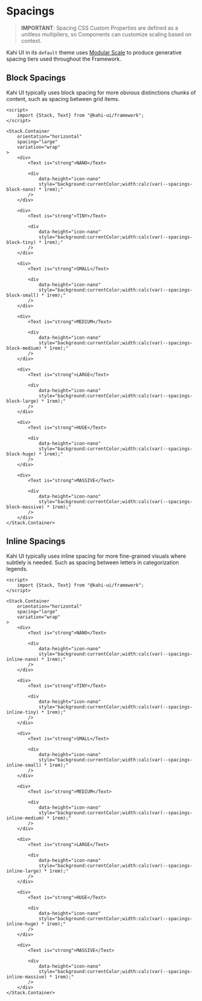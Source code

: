 # Spacings

> **IMPORTANT**: Spacing CSS Custom Properties are defined as a unitless multipliers, so Components can customize scaling based on context.

Kahi UI in its `default` theme uses [Modular Scale](https://www.modularscale.com) to produce generative spacing tiers used throughout the Framework.

## Block Spacings

Kahi UI typically uses block spacing for more obvious distinctions chunks of content, such as spacing between grid items.

```svelte {title="Spacings Block Spacings" mode="repl"}
<script>
    import {Stack, Text} from "@kahi-ui/framework";
</script>

<Stack.Container
    orientation="horizontal"
    spacing="large"
    variation="wrap"
>
    <div>
        <Text is="strong">NANO</Text>

        <div
            data-height="icon-nano"
            style="background:currentColor;width:calc(var(--spacings-block-nano) * 1rem);"
        />
    </div>

    <div>
        <Text is="strong">TINY</Text>

        <div
            data-height="icon-nano"
            style="background:currentColor;width:calc(var(--spacings-block-tiny) * 1rem);"
        />
    </div>

    <div>
        <Text is="strong">SMALL</Text>

        <div
            data-height="icon-nano"
            style="background:currentColor;width:calc(var(--spacings-block-small) * 1rem);"
        />
    </div>

    <div>
        <Text is="strong">MEDIUM</Text>

        <div
            data-height="icon-nano"
            style="background:currentColor;width:calc(var(--spacings-block-medium) * 1rem);"
        />
    </div>

    <div>
        <Text is="strong">LARGE</Text>

        <div
            data-height="icon-nano"
            style="background:currentColor;width:calc(var(--spacings-block-large) * 1rem);"
        />
    </div>

    <div>
        <Text is="strong">HUGE</Text>

        <div
            data-height="icon-nano"
            style="background:currentColor;width:calc(var(--spacings-block-huge) * 1rem);"
        />
    </div>

    <div>
        <Text is="strong">MASSIVE</Text>

        <div
            data-height="icon-nano"
            style="background:currentColor;width:calc(var(--spacings-block-massive) * 1rem);"
        />
    </div>
</Stack.Container>
```

## Inline Spacings

Kahi UI typically uses inline spacing for more fine-grained visuals where subtlely is needed. Such as spacing between letters in categorization legends.

```svelte {title="Spacings Inline Spacings" mode="repl"}
<script>
    import {Stack, Text} from "@kahi-ui/framework";
</script>

<Stack.Container
    orientation="horizontal"
    spacing="large"
    variation="wrap"
>
    <div>
        <Text is="strong">NANO</Text>

        <div
            data-height="icon-nano"
            style="background:currentColor;width:calc(var(--spacings-inline-nano) * 1rem);"
        />
    </div>

    <div>
        <Text is="strong">TINY</Text>

        <div
            data-height="icon-nano"
            style="background:currentColor;width:calc(var(--spacings-inline-tiny) * 1rem);"
        />
    </div>

    <div>
        <Text is="strong">SMALL</Text>

        <div
            data-height="icon-nano"
            style="background:currentColor;width:calc(var(--spacings-inline-small) * 1rem);"
        />
    </div>

    <div>
        <Text is="strong">MEDIUM</Text>

        <div
            data-height="icon-nano"
            style="background:currentColor;width:calc(var(--spacings-inline-medium) * 1rem);"
        />
    </div>

    <div>
        <Text is="strong">LARGE</Text>

        <div
            data-height="icon-nano"
            style="background:currentColor;width:calc(var(--spacings-inline-large) * 1rem);"
        />
    </div>

    <div>
        <Text is="strong">HUGE</Text>

        <div
            data-height="icon-nano"
            style="background:currentColor;width:calc(var(--spacings-inline-huge) * 1rem);"
        />
    </div>

    <div>
        <Text is="strong">MASSIVE</Text>

        <div
            data-height="icon-nano"
            style="background:currentColor;width:calc(var(--spacings-inline-massive) * 1rem);"
        />
    </div>
</Stack.Container>
```
